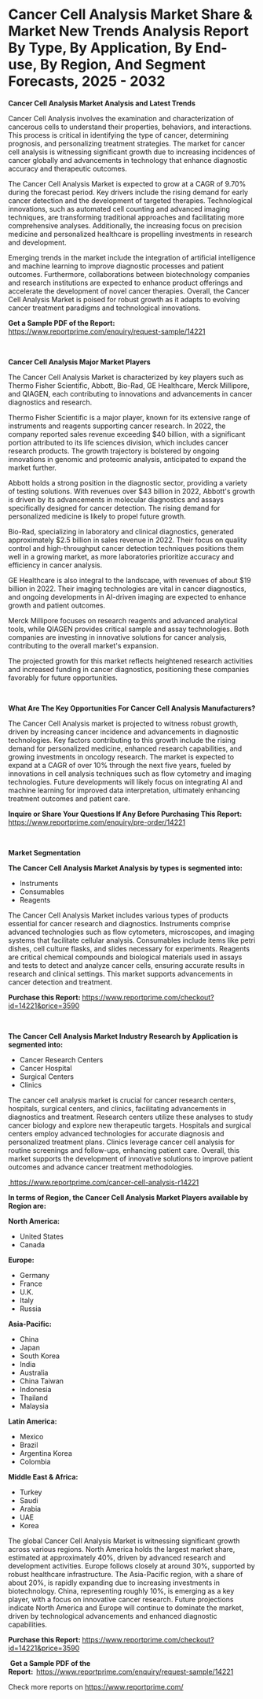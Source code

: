 <p><h1>Cancer Cell Analysis Market Share & Market New Trends Analysis Report By Type, By Application, By End-use, By Region, And Segment Forecasts, 2025 - 2032</h1></p><p><strong>Cancer Cell Analysis Market Analysis and Latest Trends</strong></p>
<p><p>Cancer Cell Analysis involves the examination and characterization of cancerous cells to understand their properties, behaviors, and interactions. This process is critical in identifying the type of cancer, determining prognosis, and personalizing treatment strategies. The market for cancer cell analysis is witnessing significant growth due to increasing incidences of cancer globally and advancements in technology that enhance diagnostic accuracy and therapeutic outcomes.</p><p>The Cancer Cell Analysis Market is expected to grow at a CAGR of 9.70% during the forecast period. Key drivers include the rising demand for early cancer detection and the development of targeted therapies. Technological innovations, such as automated cell counting and advanced imaging techniques, are transforming traditional approaches and facilitating more comprehensive analyses. Additionally, the increasing focus on precision medicine and personalized healthcare is propelling investments in research and development.</p><p>Emerging trends in the market include the integration of artificial intelligence and machine learning to improve diagnostic processes and patient outcomes. Furthermore, collaborations between biotechnology companies and research institutions are expected to enhance product offerings and accelerate the development of novel cancer therapies. Overall, the Cancer Cell Analysis Market is poised for robust growth as it adapts to evolving cancer treatment paradigms and technological innovations.</p></p>
<p><strong>Get a Sample PDF of the Report:&nbsp;</strong> <a href="https://www.reportprime.com/enquiry/request-sample/14221?utm_campaign=2934&utm_medium=2&utm_source=Github&utm_content=ia&utm_term=20032025&utm_id=cancer-cell-analysis">https://www.reportprime.com/enquiry/request-sample/14221</a></p>
<p>&nbsp;</p>
<p><strong>Cancer Cell Analysis Major Market Players</strong></p>
<p><p>The Cancer Cell Analysis Market is characterized by key players such as Thermo Fisher Scientific, Abbott, Bio-Rad, GE Healthcare, Merck Millipore, and QIAGEN, each contributing to innovations and advancements in cancer diagnostics and research.</p><p>Thermo Fisher Scientific is a major player, known for its extensive range of instruments and reagents supporting cancer research. In 2022, the company reported sales revenue exceeding $40 billion, with a significant portion attributed to its life sciences division, which includes cancer research products. The growth trajectory is bolstered by ongoing innovations in genomic and proteomic analysis, anticipated to expand the market further.</p><p>Abbott holds a strong position in the diagnostic sector, providing a variety of testing solutions. With revenues over $43 billion in 2022, Abbott's growth is driven by its advancements in molecular diagnostics and assays specifically designed for cancer detection. The rising demand for personalized medicine is likely to propel future growth.</p><p>Bio-Rad, specializing in laboratory and clinical diagnostics, generated approximately $2.5 billion in sales revenue in 2022. Their focus on quality control and high-throughput cancer detection techniques positions them well in a growing market, as more laboratories prioritize accuracy and efficiency in cancer analysis.</p><p>GE Healthcare is also integral to the landscape, with revenues of about $19 billion in 2022. Their imaging technologies are vital in cancer diagnostics, and ongoing developments in AI-driven imaging are expected to enhance growth and patient outcomes.</p><p>Merck Millipore focuses on research reagents and advanced analytical tools, while QIAGEN provides critical sample and assay technologies. Both companies are investing in innovative solutions for cancer analysis, contributing to the overall market's expansion.</p><p>The projected growth for this market reflects heightened research activities and increased funding in cancer diagnostics, positioning these companies favorably for future opportunities.</p></p>
<p>&nbsp;</p>
<p><strong>What Are The Key Opportunities For Cancer Cell Analysis Manufacturers?</strong></p>
<p><p>The Cancer Cell Analysis market is projected to witness robust growth, driven by increasing cancer incidence and advancements in diagnostic technologies. Key factors contributing to this growth include the rising demand for personalized medicine, enhanced research capabilities, and growing investments in oncology research. The market is expected to expand at a CAGR of over 10% through the next five years, fueled by innovations in cell analysis techniques such as flow cytometry and imaging technologies. Future developments will likely focus on integrating AI and machine learning for improved data interpretation, ultimately enhancing treatment outcomes and patient care.</p></p>
<p><strong>Inquire or Share Your Questions If Any Before Purchasing This Report:</strong> <a href="https://www.reportprime.com/enquiry/pre-order/14221?utm_campaign=2934&utm_medium=2&utm_source=Github&utm_content=ia&utm_term=20032025&utm_id=cancer-cell-analysis">https://www.reportprime.com/enquiry/pre-order/14221</a></p>
<p>&nbsp;</p>
<p><strong>Market Segmentation</strong></p>
<p><strong>The Cancer Cell Analysis Market Analysis by types is segmented into:</strong></p>
<p><ul><li>Instruments</li><li>Consumables</li><li>Reagents</li></ul></p>
<p><p>The Cancer Cell Analysis Market includes various types of products essential for cancer research and diagnostics. Instruments comprise advanced technologies such as flow cytometers, microscopes, and imaging systems that facilitate cellular analysis. Consumables include items like petri dishes, cell culture flasks, and slides necessary for experiments. Reagents are critical chemical compounds and biological materials used in assays and tests to detect and analyze cancer cells, ensuring accurate results in research and clinical settings. This market supports advancements in cancer detection and treatment.</p></p>
<p><strong>Purchase this Report:&nbsp;</strong><a href="https://www.reportprime.com/checkout?id=14221&price=3590&utm_campaign=2934&utm_medium=2&utm_source=Github&utm_content=ia&utm_term=20032025&utm_id=cancer-cell-analysis">https://www.reportprime.com/checkout?id=14221&price=3590</a></p>
<p>&nbsp;</p>
<p><strong>The Cancer Cell Analysis Market Industry Research by Application is segmented into:</strong></p>
<p><ul><li>Cancer Research Centers</li><li>Cancer Hospital</li><li>Surgical Centers</li><li>Clinics</li></ul></p>
<p><p>The cancer cell analysis market is crucial for cancer research centers, hospitals, surgical centers, and clinics, facilitating advancements in diagnostics and treatment. Research centers utilize these analyses to study cancer biology and explore new therapeutic targets. Hospitals and surgical centers employ advanced technologies for accurate diagnosis and personalized treatment plans. Clinics leverage cancer cell analysis for routine screenings and follow-ups, enhancing patient care. Overall, this market supports the development of innovative solutions to improve patient outcomes and advance cancer treatment methodologies.</p></p>
<p><a href="https://www.reportprime.com/cancer-cell-analysis-r14221?utm_campaign=2934&utm_medium=2&utm_source=Github&utm_content=ia&utm_term=20032025&utm_id=cancer-cell-analysis">&nbsp;https://www.reportprime.com/cancer-cell-analysis-r14221</a></p>
<p><strong>In terms of Region, the Cancer Cell Analysis Market Players available by Region are:</strong></p>
<p>
    <p> <strong> North America: </strong>
        <ul>
            <li>United States</li>
            <li>Canada</li>
        </ul>
        </p> 
    <p> <strong> Europe: </strong>
        <ul>
            <li>Germany</li>
            <li>France</li>
            <li>U.K.</li>
            <li>Italy</li>
            <li>Russia</li>
        </ul>
        </p> 
    <p> <strong> Asia-Pacific: </strong>
        <ul>
            <li>China</li>
            <li>Japan</li>
            <li>South Korea</li>
            <li>India</li>
            <li>Australia</li>
            <li>China Taiwan</li>
            <li>Indonesia</li>
            <li>Thailand</li>
            <li>Malaysia</li>
        </ul>
        </p> 
    <p> <strong> Latin America: </strong>
        <ul>
            <li>Mexico</li>
            <li>Brazil</li>
            <li>Argentina Korea</li>
            <li>Colombia</li>
        </ul>
        </p> 
    <p> <strong> Middle East & Africa: </strong>
        <ul>
            <li>Turkey</li>
            <li>Saudi</li>
            <li>Arabia</li>
            <li>UAE</li>
            <li>Korea</li>
        </ul>
    </p>
    </p>
<p><p>The global Cancer Cell Analysis Market is witnessing significant growth across various regions. North America holds the largest market share, estimated at approximately 40%, driven by advanced research and development activities. Europe follows closely at around 30%, supported by robust healthcare infrastructure. The Asia-Pacific region, with a share of about 20%, is rapidly expanding due to increasing investments in biotechnology. China, representing roughly 10%, is emerging as a key player, with a focus on innovative cancer research. Future projections indicate North America and Europe will continue to dominate the market, driven by technological advancements and enhanced diagnostic capabilities.</p></p>
<p><strong>Purchase this Report: </strong><a href="https://www.reportprime.com/checkout?id=14221&price=3590&utm_campaign=2934&utm_medium=2&utm_source=Github&utm_content=ia&utm_term=20032025&utm_id=cancer-cell-analysis">https://www.reportprime.com/checkout?id=14221&price=3590</a></p>
<p>&nbsp;<strong>Get a Sample PDF of the Report:&nbsp;&nbsp;</strong><a href="https://www.reportprime.com/enquiry/request-sample/14221?utm_campaign=2934&utm_medium=2&utm_source=Github&utm_content=ia&utm_term=20032025&utm_id=cancer-cell-analysis">https://www.reportprime.com/enquiry/request-sample/14221</a></p>
<p><strong></strong></p>
<p>Check more reports on <a href="https://www.reportprime.com/?utm_campaign=2934&utm_medium=2&utm_source=Github&utm_content=ia&utm_term=20032025&utm_id=cancer-cell-analysis">https://www.reportprime.com/</a></p>